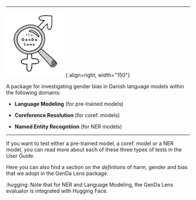 ----------

![Screenshot](img/logo.png){ align=right, width="150"}

A package for investigating gender bias in Danish language models within the following domains:  

* **Language Modeling** (for pre-trained models)  

* **Coreference Resolution** (for coref. models)  

* **Named Entity Recogntiion** (for NER models)  

----------

If you want to test either a pre-trained model, a coref. model or a NER model, you can read more about each of these three types of tests in the User Guide.  

Here you can also find a section on the *defintions* of harm, gender and bias that we adopt in the GenDa Lens package. 

:hugging: Note that for NER and Language Modeling, the GenDa Lens evaluator is integrated with Hugging Face.

